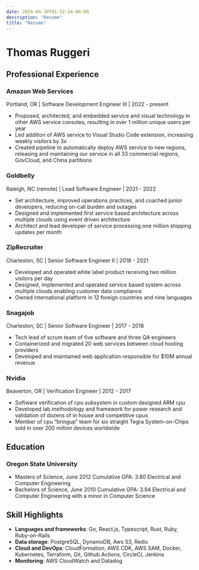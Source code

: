 ```yaml
---
date: 2024-04-30T01:52:24-04:00
description: "Resume"
title: "Resume"
---
```


# Thomas Ruggeri

## Professional Experience

### Amazon Web Services

Portland, OR | Software Development Engineer III | 2022 - present

* Proposed, architected, and embedded service and visual technology in other AWS service consoles, resulting in over 1 million unique users per year
* Led addition of AWS service to Visual Studio Code extension, increasing weekly visitors by 3x
* Created pipeline to automatically deploy AWS service to new regions, releasing and maintaining our service in all 33 commercial regions, GovCloud, and China partitions

### Goldbelly

Raleigh, NC (remote) | Lead Software Engineer | 2021 - 2022

* Set architecture, improved operations practices, and coached junior developers, reducing on-call burden and outages
* Designed and implemented first service based architecture across multiple clouds using event driven architecture
* Architect and lead developer of service processing one million shipping updates per month

### ZipRecruiter

Charleston, SC | Senior Software Engineer II | 2018 - 2021

* Developed and operated white label product receiving two million visitors per day
* Designed, implemented and operated service based system across multiple clouds enabling customer data compliance
* Owned international platform in 12 foreign countries and nine languages

### Snagajob

Charleston, SC | Senior Software Engineer | 2017 - 2018

* Tech lead of scrum team of five software and three QA engineers
* Containerized and migrated 20 web services between cloud hosting providers
* Developed and maintained web application responsible for $10M annual revenue

### Nvidia

Beaverton, OR | Verification Engineer | 2012 - 2017

* Software verification of cpu subsystem in custom designed ARM cpu
* Developed lab methodology and framework for power research and validation of dozens of in house and competitive cpus
* Member of cpu “bringup” team for six straight Tegra System-on-Chips sold in over 200 million devices worldwide

## Education

### Oregon State University

* Masters of Science, June 2012
Cumulative GPA: 3.80
Electrical and Computer Engineering
* Bachelors of Science, June 2010
Cumulative GPA: 3.94
Electrical and Computer Engineering with a minor in Computer Science

## Skill Highlights

* **Languages and frameworks**: Go, React.js, Typescript, Rust, Ruby, Ruby-on-Rails
* **Data storage**: PostgreSQL, DynamoDB, Aws S3, Redis
* **Cloud and DevOps**: CloudFormation, AWS CDK, AWS SAM, Docker, Kubernetes, Terraform, Git, Github Actions, CircleCI, Jenkins
* **Monitoring**: AWS CloudWatch and Datadog
